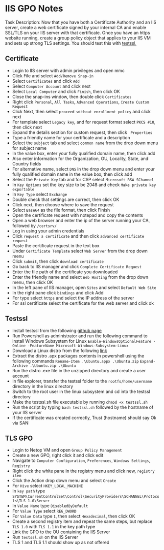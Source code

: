 # IIS GPO Notes

Task Description: Now that you have both a Certificate Authority and an IIS server, create a web certificate signed by your internal CA and enable SSL/TLS on your IIS server with that certificate.
Once you have an https website running, create a group policy object that applies to your IIS VM and sets up strong TLS settings. You should test this with [testssl.](https://github.com/drwetter/testssl.sh)

## Certificate
- Login to IIS server with admin privileges and open mmc
- Click File and select `Add/Remove Snap-in`
- Select `Certificates` and click `Add`
- Select `Computer Account` and click next
- Select `Local Computer` and click `Finish`, then click OK
- Close the snap-ins window, then double click `Certificates`
- Right click `Personal`, `All Tasks`, `Advanced Operations`, `Create Custom Request`
- Click Next, then select `proceed without enrollment policy` and click next
- For template select `Legacy key`, and for request format select `PKCS #10`, then click next
- Expand the details section for custom request, then click ` Properties`
- Type a friendly name for your certificate and a description
- Select the `subject` tab and select `common name` from the drop down menu for subject name
- In the value box, enter your fully qualified domain name, then click add
- Also enter information for the Organization, OU, Locality, State, and Country fields
- For alternative name, select `DNS` in the drop down menu and enter your fully qualified domain name in the value box, then click add
- Select the `Private Key` tab and for CSP select `Microsoft RSA SChannel`
- In `Key Options` set the key size to be 2048 and check `Make private key exportable`
- In `Key Type` select `Exchange`
- Double check that settings are correct, then click OK
- Click next, then choose where to save the request
- Select `Base64` as the file format, then click Finish
- Open the certificate request with notepad and copy the contents
- Open a web browser and enter the ip of the server running your CA, followed by `/certsrv/`
- Log in using your admin credentials
- Click `request a certificate` and then click `advanced certificate request`
- Paste the certificate request in the text box
- Under `Certificate Template` select `Web Server` from the drop down menu
- Click `submit`, then click `download certificate`
- Go back to IIS manager and click `Complete Certificate Request`
- Enter the file path of the certificate you downloaded
- Enter the friendly name and select `Web Hosting` from the drop down menu, then click OK
- In the left pane of IIS manager, open `Sites` and select `Default Web Site`
- In the right pane click `bindings` and click Add
- For type select `https` and select the IP address of the server
- For ssl certificate select the certificate for the web server and click ok

## Testssl
- Install testssl from the following [github page](https://github.com/drwetter/testssl.sh)
- Run Powershell as administrator and run the following command to install Windows Subsystem for Linux `Enable-WindowsOptionalFeature -Online -FeatureName Microsoft-Windows-Subsystem-Linux`
- Download a Linux distro from the following [link](https://docs.microsoft.com/en-us/windows/wsl/install-manual)
- Extract the distro .apx packages contents in powershell using the following commands `Rename-Item .\Ubuntu.appx .\Ubuntu.zip`
`Expand-Archive .\Ubuntu.zip .\Ubuntu`
- Run the distro .exe file in the unzipped directory and create a user account
- In file explorer, transfer the testssl folder to the `rootfs/home/username` directory in the linux directory
- Switch to the root user in the linux subsystem and cd into the testssl directory
- Make the testssl.sh file executable by running `chmod +x testssl.sh`
- Run the script by typing `bash testssl.sh` followed by the hostname of your IIS server
- If the certificate was created correctly, Trust (hostname) should say Ok via SAN

## TLS GPO
- Login to Netop VM and open `Group Policy Management`
- Create a new GPO, right click it and click edit
- Navigate to `Computer Configuration`, `Preferences`, `Windows Settings`, `Registry`
- Right click the white pane in the registry menu and click new, `registry item`
- Click the Action drop down menu and select `Create`
- For `Hive` select `HKEY_LOCAL_MACHINE`
- In `key path` type `SYSTEM\CurrentControlSet\Control\SecurityProviders\SCHANNEL\Protocols\TLS 1.0\Server`
- In `Value Name` type `DisabledByDefault`
- For `Value Type` select `REG_DWORD`
- For `Value Data` type `1`, then select `Hexadecimal`, then click OK
- Create a second registry item and repeat the same steps, but replace `TLS 1.0` with `TLS 1.1` in the key path type
- Link the GPO to the OU containing the IIS Server
- Run `testssl.sh` on the IIS Server
- TLS 1 and TLS 1.1 should show up as not offered
